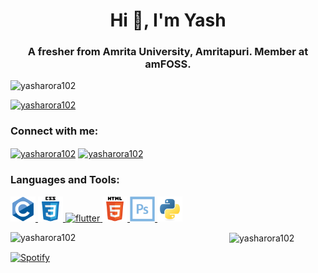 <h1 align="center">Hi 👋, I'm Yash</h1>
<h3 align="center">A fresher from Amrita University, Amritapuri. Member at amFOSS.</h3>

<p align="left"> <img src="https://komarev.com/ghpvc/?username=yasharora102&label=Profile%20views&color=0e75b6&style=flat" alt="yasharora102" /> </p>

<p align="left"> <a href="https://twitter.com/yasharora102" target="blank"><img src="https://img.shields.io/twitter/follow/yasharora102?logo=twitter&style=for-the-badge" alt="yasharora102" /></a> </p>

<h3 align="left">Connect with me:</h3>
<p align="left">
<a href="https://twitter.com/yasharora102" target="blank"><img align="center" src="https://raw.githubusercontent.com/rahuldkjain/github-profile-readme-generator/master/src/images/icons/Social/twitter.svg" alt="yasharora102" height="30" width="40" /></a>
<a href="https://linkedin.com/in/yasharora102" target="blank"><img align="center" src="https://raw.githubusercontent.com/rahuldkjain/github-profile-readme-generator/master/src/images/icons/Social/linked-in-alt.svg" alt="yasharora102" height="30" width="40" /></a>
</p>

<h3 align="left">Languages and Tools:</h3>
<p align="left"> <a href="https://www.cprogramming.com/" target="_blank" rel="noreferrer"> <img src="https://raw.githubusercontent.com/devicons/devicon/master/icons/c/c-original.svg" alt="c" width="40" height="40"/> </a> <a href="https://www.w3schools.com/css/" target="_blank" rel="noreferrer"> <img src="https://raw.githubusercontent.com/devicons/devicon/master/icons/css3/css3-original-wordmark.svg" alt="css3" width="40" height="40"/> </a> <a href="https://flutter.dev" target="_blank" rel="noreferrer"> <img src="https://www.vectorlogo.zone/logos/flutterio/flutterio-icon.svg" alt="flutter" width="40" height="40"/> </a> <a href="https://www.w3.org/html/" target="_blank" rel="noreferrer"> <img src="https://raw.githubusercontent.com/devicons/devicon/master/icons/html5/html5-original-wordmark.svg" alt="html5" width="40" height="40"/> </a> <a href="https://www.photoshop.com/en" target="_blank" rel="noreferrer"> <img src="https://raw.githubusercontent.com/devicons/devicon/master/icons/photoshop/photoshop-line.svg" alt="photoshop" width="40" height="40"/> </a> <a href="https://www.python.org" target="_blank" rel="noreferrer"> <img src="https://raw.githubusercontent.com/devicons/devicon/master/icons/python/python-original.svg" alt="python" width="40" height="40"/> </a> </p>

<p><img align="left" width="350" src="https://github-readme-stats.vercel.app/api/top-langs?username=yasharora102&show_icons=true&locale=en&layout=compact" alt="yasharora102" /><img align="center" width="450" src="https://github-readme-stats.vercel.app/api?username=yasharora102&show_icons=true&locale=en" alt="yasharora102" /></p>

[![Spotify](https://novatorem-umber-ten.vercel.app/api/spotify)](https://open.spotify.com/user/stealthflame)



